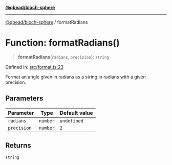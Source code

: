 [**@qbead/bloch-sphere**](../index.md)

***

[@qbead/bloch-sphere](../index.md) / formatRadians

# Function: formatRadians()

> **formatRadians**(`radians`, `precision`): `string`

Defined in: [src/format.ts:23](https://github.com/qbead/bloch-sphere/blob/7e0f69cf2dad7ff45291f70228526b02e73614bb/src/format.ts#L23)

Format an angle given in radians as a string in radians
with a given precision.

## Parameters

| Parameter | Type | Default value |
| ------ | ------ | ------ |
| `radians` | `number` | `undefined` |
| `precision` | `number` | `2` |

## Returns

`string`
